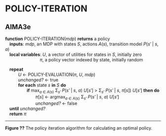 # POLICY-ITERATION

## AIMA3e
__function__ POLICY-ITERATION(_mdp_) __returns__ a policy  
&emsp;__inputs__: _mdp_, an MDP with states _S_, actions _A_(_s_), transition model _P_(_s&prime;_ &vert; _s_, _a_)  
&emsp;__local variables__: _U_, a vector of utilities for states in _S_, initially zero  
&emsp;&emsp;&emsp;&emsp;&emsp;&emsp;&emsp;&emsp;_&pi;_, a policy vector indexed by state, initially random  

&emsp;__repeat__  
&emsp;&emsp;&emsp;_U_ &larr; POLICY\-EVALUATION(_&pi;_, _U_, _mdp_)  
&emsp;&emsp;&emsp;_unchanged?_ &larr; true  
&emsp;&emsp;&emsp;__for each__ state _s_ __in__ _S_ __do__  
&emsp;&emsp;&emsp;&emsp;&emsp;__if__ max<sub>_a_ &isin; _A_(_s_)</sub> &Sigma;<sub>_s&prime;_</sub> _P_(_s&prime;_ &vert; _s_, _a_) _U_\[_s&prime;_\] &gt; &Sigma;<sub>_s&prime;_</sub> _P_(_s&prime;_ &vert; _s_, _&pi;_\[_s_\]) _U_\[_s&prime;_\] __then do__  
&emsp;&emsp;&emsp;&emsp;&emsp;&emsp;&emsp;_&pi;_\[_s_\] &larr; argmax<sub>_a_ &isin; _A_(_s_)</sub> &Sigma;<sub>_s&prime;_</sub> _P_(_s&prime;_ &vert; _s_, _a_) _U_\[_s&prime;_\]  
&emsp;&emsp;&emsp;&emsp;&emsp;&emsp;&emsp;_unchanged?_ &larr; false  
&emsp;__until__ _unchanged?_  
&emsp;__return__ _&pi;_  

---
__Figure ??__ The policy iteration algorithm for calculating an optimal policy.

